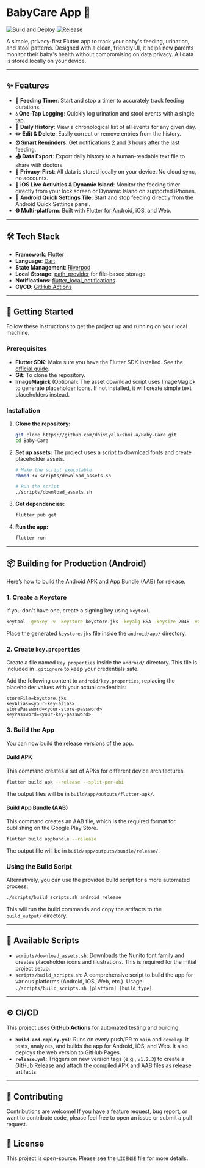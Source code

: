 # BabyCare App 🍼

[![Build and Deploy](https://github.com/dhiviyalakshmi-a/Baby-Care/actions/workflows/build-and-deploy.yml/badge.svg)](https://github.com/dhiviyalakshmi-a/Baby-Care/actions/workflows/build-and-deploy.yml)
[![Release](https://github.com/dhiviyalakshmi-a/Baby-Care/actions/workflows/release.yml/badge.svg)](https://github.com/dhiviyalakshmi-a/Baby-Care/actions/workflows/release.yml)

A simple, privacy-first Flutter app to track your baby's feeding, urination, and stool patterns. Designed with a clean, friendly UI, it helps new parents monitor their baby's health without compromising on data privacy. All data is stored locally on your device.

---

## ✨ Features

- **🍼 Feeding Timer**: Start and stop a timer to accurately track feeding durations.
- **💧 One-Tap Logging**: Quickly log urination and stool events with a single tap.
- **📖 Daily History**: View a chronological list of all events for any given day.
- **✏️ Edit & Delete**: Easily correct or remove entries from the history.
- **⏰ Smart Reminders**: Get notifications 2 and 3 hours after the last feeding.
- **📤 Data Export**: Export daily history to a human-readable text file to share with doctors.
- **💖 Privacy-First**: All data is stored locally on your device. No cloud sync, no accounts.
- **📱 iOS Live Activities & Dynamic Island**: Monitor the feeding timer directly from your lock screen or Dynamic Island on supported iPhones.
- **🤖 Android Quick Settings Tile**: Start and stop feeding directly from the Android Quick Settings panel.
- **🌐 Multi-platform**: Built with Flutter for Android, iOS, and Web.

---

## 🛠️ Tech Stack

- **Framework**: [Flutter](https://flutter.dev/)
- **Language**: [Dart](https://dart.dev/)
- **State Management**: [Riverpod](https://riverpod.dev/)
- **Local Storage**: [path_provider](https://pub.dev/packages/path_provider) for file-based storage.
- **Notifications**: [flutter_local_notifications](https://pub.dev/packages/flutter_local_notifications)
- **CI/CD**: [GitHub Actions](https://github.com/features/actions)

---

## 🚀 Getting Started

Follow these instructions to get the project up and running on your local machine.

### Prerequisites

- **Flutter SDK**: Make sure you have the Flutter SDK installed. See the [official guide](https://flutter.dev/docs/get-started/install).
- **Git**: To clone the repository.
- **ImageMagick** (Optional): The asset download script uses ImageMagick to generate placeholder icons. If not installed, it will create simple text placeholders instead.

### Installation

1.  **Clone the repository:**
    ```sh
    git clone https://github.com/dhiviyalakshmi-a/Baby-Care.git
    cd Baby-Care
    ```

2.  **Set up assets:**
    The project uses a script to download fonts and create placeholder assets.
    ```sh
    # Make the script executable
    chmod +x scripts/download_assets.sh

    # Run the script
    ./scripts/download_assets.sh
    ```

3.  **Get dependencies:**
    ```sh
    flutter pub get
    ```

4.  **Run the app:**
    ```sh
    flutter run
    ```

---

## 📦 Building for Production (Android)

Here’s how to build the Android APK and App Bundle (AAB) for release.

### 1. Create a Keystore

If you don't have one, create a signing key using `keytool`.

```sh
keytool -genkey -v -keystore keystore.jks -keyalg RSA -keysize 2048 -validity 10000 -alias <your-key-alias>
```

Place the generated `keystore.jks` file inside the `android/app/` directory.

### 2. Create `key.properties`

Create a file named `key.properties` inside the `android/` directory. This file is included in `.gitignore` to keep your credentials safe.

Add the following content to `android/key.properties`, replacing the placeholder values with your actual credentials:

```properties
storeFile=keystore.jks
keyAlias=<your-key-alias>
storePassword=<your-store-password>
keyPassword=<your-key-password>
```

### 3. Build the App

You can now build the release versions of the app.

#### Build APK

This command creates a set of APKs for different device architectures.

```sh
flutter build apk --release --split-per-abi
```

The output files will be in `build/app/outputs/flutter-apk/`.

#### Build App Bundle (AAB)

This command creates an AAB file, which is the required format for publishing on the Google Play Store.

```sh
flutter build appbundle --release
```

The output file will be in `build/app/outputs/bundle/release/`.

### Using the Build Script

Alternatively, you can use the provided build script for a more automated process:

```sh
./scripts/build_scripts.sh android release
```

This will run the build commands and copy the artifacts to the `build_output/` directory.

---

## 📜 Available Scripts

- `scripts/download_assets.sh`: Downloads the Nunito font family and creates placeholder icons and illustrations. This is required for the initial project setup.
- `scripts/build_scripts.sh`: A comprehensive script to build the app for various platforms (Android, iOS, Web, etc.). Usage: `./scripts/build_scripts.sh [platform] [build_type]`.

---

## ⚙️ CI/CD

This project uses **GitHub Actions** for automated testing and building.

- **`build-and-deploy.yml`**: Runs on every push/PR to `main` and `develop`. It tests, analyzes, and builds the app for Android, iOS, and Web. It also deploys the web version to GitHub Pages.
- **`release.yml`**: Triggers on new version tags (e.g., `v1.2.3`) to create a GitHub Release and attach the compiled APK and AAB files as release artifacts.

---

## 🤝 Contributing

Contributions are welcome! If you have a feature request, bug report, or want to contribute code, please feel free to open an issue or submit a pull request.

## 📄 License

This project is open-source. Please see the `LICENSE` file for more details.